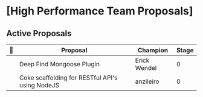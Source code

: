 [High Performance Team Proposals]
====

## Active Proposals
 
| 🚀 | Proposal                                                                                                  | Champion                           | Stage |
|---|-----------------------------------------------------------------------------------------------------------|------------------------------------|-------|
|   | Deep Find Mongoose Plugin | Erick Wendel | 0 | 
|   | Coke scaffolding for RESTful API's using NodeJS | anzileiro | 0 | 
  
